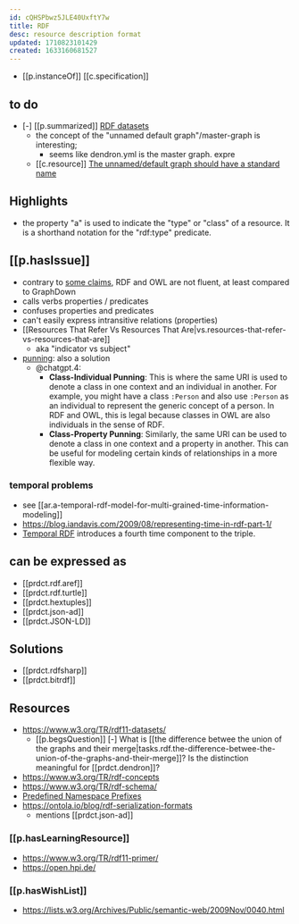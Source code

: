 ```yaml
---
id: cQHSPbwz5JLE40UxftY7w
title: RDF
desc: resource description format
updated: 1710823101429
created: 1633160681527
---
```




- [[p.instanceOf]] [[c.specification]]

## to do

- [-] [[p.summarized]] [RDF datasets](https://www.w3.org/TR/rdf11-datasets/)
  - the concept of the "unnamed default graph"/master-graph is interesting; 
    - seems like dendron.yml is the master graph. expre
  - [[c.resource]] [The unnamed/default graph should have a standard name](https://github.com/w3c/sparql-12/issues/43)

## Highlights

- the property "a" is used to indicate the "type" or "class" of a resource. It is a shorthand notation for the "rdf:type" predicate.

## [[p.hasIssue]]

- contrary to [some claims](https://www.ontotext.com/knowledgehub/fundamentals/what-is-rdf/), RDF and OWL are not fluent, at least compared to GraphDown
- calls verbs properties / predicates
- confuses properties and predicates
- can't easily express intransitive relations (properties)
- [[Resources That Refer Vs Resources That Are|vs.resources-that-refer-vs-resources-that-are]] 
  - aka "indicator vs subject"
- [punning](https://www.w3.org/2007/OWL/wiki/Punning): also a solution
  - @chatgpt.4: 
    - **Class-Individual Punning**: This is where the same URI is used to denote a class in one context and an individual in another. For example, you might have a class `:Person` and also use `:Person` as an individual to represent the generic concept of a person. In RDF and OWL, this is legal because classes in OWL are also individuals in the sense of RDF.
    - **Class-Property Punning**: Similarly, the same URI can be used to denote a class in one context and a property in another. This can be useful for modeling certain kinds of relationships in a more flexible way.

### temporal problems

- see [[ar.a-temporal-rdf-model-for-multi-grained-time-information-modeling]]
- https://blog.iandavis.com/2009/08/representing-time-in-rdf-part-1/
- [Temporal RDF](http://www.dcc.uchile.cl/~cgutierr/papers/temporalRDF.pdf) introduces a fourth time component to the triple. 


## can be expressed as 

- [[prdct.rdf.aref]]
- [[prdct.rdf.turtle]]
- [[prdct.hextuples]]
- [[prdct.json-ad]]
- [[prdct.JSON-LD]]

## Solutions

- [[prdct.rdfsharp]]
- [[prdct.bitrdf]]

## Resources

- https://www.w3.org/TR/rdf11-datasets/
  - [[p.begsQuestion]] [-] What is [[the difference betwee the union of the graphs and their merge|tasks.rdf.the-difference-betwee-the-union-of-the-graphs-and-their-merge]]? Is the distinction meaningful for [[prdct.dendron]]?
- https://www.w3.org/TR/rdf-concepts
- https://www.w3.org/TR/rdf-schema/
- [Predefined Namespace Prefixes](https://www.orpha.net/sparql?nsdecl)
- https://ontola.io/blog/rdf-serialization-formats
  - mentions [[prdct.json-ad]]

### [[p.hasLearningResource]]

- https://www.w3.org/TR/rdf11-primer/
- https://open.hpi.de/

### [[p.hasWishList]]

- https://lists.w3.org/Archives/Public/semantic-web/2009Nov/0040.html

